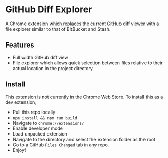 # GitHub Diff Explorer
A Chrome extension which replaces the current GitHub diff viewer with a file explorer similar to that of BitBucket and Stash.

## Features
* Full width GitHub diff view
* File explorer which allows quick selection between files relative to their actual location in the project directory

## Install
This extension is not currently in the Chrome Web Store. To install this as a dev extension,
* Pull this repo locally
* `npm install && npm run build`
* Navigate to `chrome://extensions/`
* Enable developer mode
* Load unpacked extension
* Navigate to the directory and select the extension folder as the root
* Go to a GitHub `Files Changed` tab in any repo.
* Enjoy!

